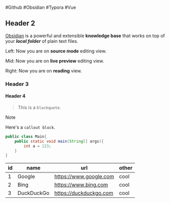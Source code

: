 #Github #Obsidian #Typora #Vue

## Header 2

[Obsidian](https://obsidian.md/) is a powerful and extensible **knowledge base** that works on top of your ***local folder*** of plain text files.

Left: Now you are on **source mode** editing view. 

Mid: Now you are on **live preview** editing view.

Right: Now you are on **reading** view.

### Header 3

#### Header 4

> This is a `blockquote`. 

> [!note] 
> Here's a `callout block`. 

```java
public class Main{
	public static void main(String[] args){
		int a = 123;
	}
}
```

|id | name| url|other|
|--|--|--|--|
|1|Google|https://www.google.com| cool|
|2|Bing|https://www.bing.com|cool|
|3|DuckDuckGo|https://duckduckgo.com |cool|




